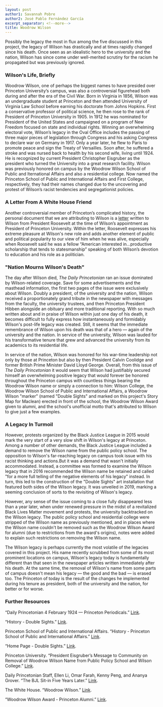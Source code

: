 ```yaml
---
layout: post
author1: Savannah Pobre
author2: José Pablo Fernández García
excerpt_separator: <!--more-->
title: Woodrow Wilson
---
```


Possibly the legacy the most in flux among the five discussed in this project, the legacy of Wilson has drastically and at times rapidly changed since his death. Once seen as an idealistic hero to the university and the nation, Wilson has since come under well-merited scrutiny for the racism he propagated but was previously ignored. <!--more-->

### Wilson's Life, Briefly ###
Woodrow Wilson, one of perhaps the biggest names to have presided over Princeton University’s campus, was also a controversial figurehead both during and after the era of the Civil War. Born in Virginia in 1856, Wilson was an undergraduate student at Princeton and then attended University of Virginia Law School before earning his doctorate from Johns Hopkins. First a conservative professor of political science, he then rose to the rank of President of Princeton University in 1905. In 1912 he was nominated for President of the United States and campaigned on a program of New Freedom focused on state and individual rights. Winning an overwhelming electoral vote, Wilson’s legacy in the Oval Office includes the passing of three major pieces of legislation through Congress and his asking Congress to declare war on Germany in 1917. Only a year later, he flew to Paris to promote peace and sign the Treaty of Versailles. Soon after, he suffered a stroke and was nursed back to health by his second wife, living until 1924. He is recognized by current President Christopher Eisgruber as the president who turned the University into a great research facility. Wilson was previously honored on campus by the Woodrow Wilson School of Public and Iternational Affairs and also a residential college. Now named the Princeton School of Public and International Affairs and First College, respectively, they had their names changed due to the uncovering and protest of Wilson’s racist tendencies and segregationist policies.

### A Letter From A White House Friend ###
Another controversial member of Princeton’s complicated history, the personal document that we are attributing to Wilson is a [letter](https://www.theodorerooseveltcenter.org/Research/Digital-Library/Record?libID=o280773) written to Wilson from President Roosevelt at the time of Wilson’s appointment as President of Princeton University. Within the letter, Roosevelt expresses his extreme pleasure at Wilson's new role and adds another element of public and political popularity to our view of him when he was alive, especially when Roosevelt said he was a fellow “American interested in...productive scholarship that tends to statesmanship” speaking of both Wilson’s devotion to education and his role as a politician. 

### "Nation Mourns Wilson's Death" ###
The day after Wilson died, *The Daily Princetonian* ran an issue dominated by Wilson-related coverage. Save for some advertisements and the masthead information, the first two pages of the issue were exclusively about Wilson. Doubly a president, of the university and the nation, Wilson received a proportionately grand tribute in the newspaper with messages from the faculty, the university trustees, and then Princeton President Hibben alongside an obituary and more traditional reporting. With so much written about and in praise of Wilson within just one day of his death, it becomes difficult to fully express how instantaneously and formidably Wilson's post-life legacy was created. Still, it seems that the immediate remembrance of Wilson upon his death was that of a hero — again of the university and the nation. In service of the university, Wilson was lauded for his transformative tenure that grew and advanced the university from its academics to its residential life.

In service of the nation, Wilson was honored for his war-time leadership not only by those at Princeton but also by then President Calvin Coolidge and former British Prime Minister David Lloyd George. Overall, from this issue of *The Daily Princetonian* it would seem that Wilson had justifiably secured himself an overwhelming positive legacy that would forever be honored throughout the Princeton campus with countless things bearing the Woodrow Wilson name or simply a connection to him: Wilson College, the Woodrow Wilson School of Public and International Affairs, a Woodrow Wilson "marker" (named "Double Sights" and marked on this project's Story Map for Maclean) erected in front of the school, the Woodrow Wilson Award given to alumni, and the school's unofficial motto that's attributed to Wilson to give just a few examples.

### A Legacy In Turmoil ###
However, protests organized by the Black Justice League in 2015 would mark the very start of a very slow shift in Wilson's legacy at Princeton. Among a number of other demands, the Black Justice League included a demand to remove the Wilson name from the public policy school. The opposition to Wilson's far-reaching legacy on campus took issue with his racist thinking and actions.But it was a demand that wasn't initially accommodated. Instead, a committee was formed to examine the Wilson legacy that in 2016 recommended the Wilson name be retained and called "for a more full telling of the negative elements of his legacy" instead. In turn, this led to the construction of the "Double Sights" art installation that featured both sides of the Wilson legacy. It was unveiled in 2019, marking a seeming conclusion of sorts to the revisiting of Wilson's legacy.

However, any sense of the issue coming to a close fully disappeared less than a year later, when under renewed pressure in the midst of a revitalized Black Lives Matter movement and protests, the university backtracked on the Wilson legacy. The public policy school and residential college were stripped of the Wilson name as previously mentioned, and in places where the Wilson name couldn't be removed such as the Woodrow Wilson Award for alumni (due to restrictions from the award's origins), notes were added to explain such restrictions on removing the Wilson name.

The Wilson legacy is perhaps currently the most volatile of the legacies covered in this project. His name recently scrubbed from some of its most prominent locations on campus, Wilson's legacy today is fundamentally different than that seen in the newspaper articles written immediately after his death. At the same time, the removal of Wilson's name from some parts of campus doesn't mean his legacy — the good and the bad — is erased too. The Princeton of today is the result of the changes he implemented during his tenure as president, both of the university and the nation, for better or for worse.

### Further Resources ###
“Daily Princetonian 4 February 1924 — Princeton Periodicals.” [Link](https://papersofprinceton.princeton.edu/princetonperiodicals/?a=d&d=Princetonian19240204-01.1.1).

“History - Double Sights.” [Link](https://doublesights.princeton.edu/about/history).

Princeton School of Public and International Affairs. “History - Princeton School of Public and International Affairs.” [Link](https://spia.princeton.edu/about/history).

“Home Page - Double Sights.” [Link](https://doublesights.princeton.edu/).

Princeton University. “President Eisgruber’s Message to Community on Removal of Woodrow Wilson Name from Public Policy School and Wilson College.” [Link](https://www.princeton.edu/news/2020/06/27/president-eisgrubers-message-community-removal-woodrow-wilson-name-public-policy).

Daily Princetonian Staff, Ellen Li, Omar Farah, Kenny Peng, and Ananya Grover. “The BJL Sit-in Five Years Later.” [Link](https://projects.dailyprincetonian.com/black-justice-league-princeton-nassau-hall-sit-in/index.html).

The White House. “Woodrow Wilson.” [Link](https://www.whitehouse.gov/about-the-white-house/presidents/woodrow-wilson/).

“Woodrow Wilson Award - Princeton Alumni.” [Link](https://alumni.princeton.edu/our-community/awards/woodrow-wilson-award).
